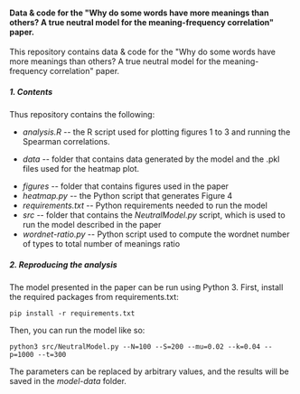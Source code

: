 #### **Data & code for the "Why do some words have more meanings than others? A true neutral model for the meaning-frequency correlation" paper.**

This repository contains data & code for the "Why do some words have more meanings than others? A true neutral model for the meaning-frequency correlation" paper.

##### **1. Contents**

Thus repository contains the following: 

- *analysis.R* -- the R script used for plotting figures 1 to 3 and running the Spearman correlations. 
* *data* -- folder that contains data generated by the model and the .pkl files used for the heatmap plot. 
- *figures* -- folder that contains figures used in the paper 
- *heatmap.py* -- the Python script that generates Figure 4
- *requirements.txt* -- Python requirements needed to run the model 
- *src* -- folder that contains the *NeutralModel.py* script, which is used to run the model described in the paper 
- *wordnet-ratio.py* -- Python script used to compute the wordnet number of types to total number of meanings ratio

##### **2. Reproducing the analysis**  

The model presented in the paper can be run using Python 3. First, install the required packages from requirements.txt:

    pip install -r requirements.txt

Then, you can run the model like so:

    python3 src/NeutralModel.py --N=100 --S=200 --mu=0.02 --k=0.04 --p=1000 --t=300
    
The parameters can be replaced by arbitrary values, and the results will be saved in the *model-data* folder. 
